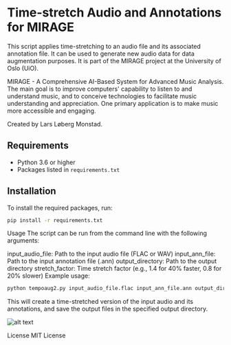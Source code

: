 # Time-stretch Audio and Annotations for MIRAGE

This script applies time-stretching to an audio file and its associated annotation file. It can be used to generate new audio data for data augmentation purposes. It is part of the MIRAGE project at the University of Oslo (UiO).

MIRAGE - A Comprehensive AI-Based System for Advanced Music Analysis. The main goal is to improve computers' capability to listen to and understand music, and to conceive technologies to facilitate music understanding and appreciation. One primary application is to make music more accessible and engaging.

Created by Lars Løberg Monstad.


## Requirements

- Python 3.6 or higher
- Packages listed in `requirements.txt`

## Installation

To install the required packages, run:

```bash
pip install -r requirements.txt
```

Usage
The script can be run from the command line with the following arguments:

input_audio_file: Path to the input audio file (FLAC or WAV)
input_ann_file: Path to the input annotation file (.ann)
output_directory: Path to the output directory
stretch_factor: Time stretch factor (e.g., 1.4 for 40% faster, 0.8 for 20% slower)
Example usage:

```bash
python tempoaug2.py input_audio_file.flac input_ann_file.ann output_directory 1.4
```
This will create a time-stretched version of the input audio and its annotations, and save the output files in the specified output directory.

![alt text](https://www.healthifyme.com/blog/wp-content/uploads/2015/02/barley-502370_1280-1140x570.jpg)

License
MIT License
